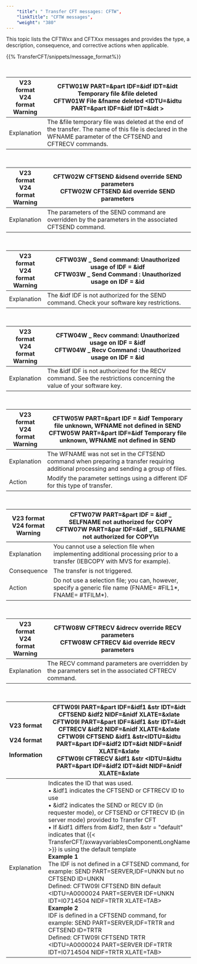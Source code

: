 ```yaml
---
    "title": " Transfer CFT messages: CFTW",
    "linkTitle": "CFTW messages",
    "weight": "380"
---
```

This topic lists the CFTWxx and CFTXxx messages and provides the type, a description, consequence, and corrective actions when applicable.

{{% TransferCFT/snippets/message_format%}}

 


| V23 format<br/> V24 format<br/> Warning | <span id="CFTW01W"></span>CFTW01W PART=&amp;part IDF=&amp;idf IDT=&amp;idt Temporary file &amp;file deleted<br/> CFTW01W File &amp;fname deleted &lt;IDTU=&amp;idtu PART=&amp;part IDF=&amp;idf IDT=&amp;idt &gt; |
| --- | --- |
| Explanation | The &amp;file temporary file was deleted at the end of the transfer. The name of this file is declared in the WFNAME parameter of the CFTSEND and CFTRECV commands. |


 


| V23 format<br/> V24 format<br/> Warning | <span id="CFTW02W"></span>CFTW02W CFTSEND &amp;idsend override SEND parameters<br/> CFTW02W CFTSEND &amp;id override SEND parameters |
| --- | --- |
| Explanation | The parameters of the SEND command are overridden by the parameters in the associated CFTSEND command. |


 


| V23 format<br/> V24 format<br/> Warning | <span id="CFTW03W"></span>CFTW03W _ Send command: Unauthorized usage of IDF = &amp;idf<br/> CFTW03W _ Send Command : Unauthorized usage on IDF = &amp;id |
| --- | --- |
| Explanation | The &amp;idf IDF is not authorized for the SEND command. Check your software key restrictions. |


 


| V23 format<br/> V24 format<br/> Warning | <span id="CFTW04W"></span>CFTW04W _ Recv command: Unauthorized usage on IDF = &amp;idf<br/> CFTW04W _ Recv Command : Unauthorized usage on IDF = &amp;id |
| --- | --- |
| Explanation | The &amp;idf IDF is not authorized for the RECV command. See the restrictions concerning the value of your software key. |


 


| V23 format<br/> V24 format<br/> Warning | <span id="CFTW05W"></span>CFTW05W PART=&amp;part IDF = &amp;idf Temporary file unknown, WFNAME not defined in SEND<br/> CFTW05W PART=&amp;part IDF=&amp;idf Temporary file unknown, WFNAME not defined in SEND |
| --- | --- |
| Explanation | The WFNAME was not set in the CFTSEND command when preparing a transfer requiring additional processing and sending a group of files. |
| Action | Modify the parameter settings using a different IDF for this type of transfer. |


 


| V23 format<br/> V24 format<br/> Warning | <span id="CFTW07W"></span>CFTW07W PART=&amp;part IDF = &amp;idf _ SELFNAME not authorized for COPY<br/> CFTW07W PART=&amp;par IDF=&amp;idf _ SELFNAME not authorized for COPY\n |
| --- | --- |
| Explanation | You cannot use a selection file when implementing additional processing prior to a transfer (IEBCOPY with MVS for example). |
| Consequence | The transfer is not triggered. |
| Action | Do not use a selection file; you can, however, specify a generic file name (FNAME= #FIL1*, FNAME= #TFILM*). |


 


| V23 format<br/> V24 format<br/> Warning | <span id="CFTW08W"></span>CFTW08W CFTRECV &amp;idrecv override RECV parameters<br/> CFTW08W CFTRECV &amp;id override RECV parameters |
| --- | --- |
| Explanation | The RECV command parameters are overridden by the parameters set in the associated CFTRECV command. |


 


| V23 format<br/> <br/> V24 format<br/> <br/> Information | <span id="CFTW09I"></span>CFTW09I PART=&amp;part IDF=&amp;idf1 &amp;str IDT=&amp;idt CFTSEND &amp;idf2 NIDF=&amp;nidf XLATE=&amp;xlate<br/> CFTW09I PART=&amp;part IDF=&amp;idf1 &amp;str IDT=&amp;idt CFTRECV &amp;idf2 NIDF=&amp;nidf XLATE=&amp;xlate<br/> CFTW09I CFTSEND &amp;idf1 &amp;str&lt;IDTU=&amp;idtu PART=&amp;part IDF=&amp;idf2 IDT=&amp;idt NIDF=&amp;nidf XLATE=&amp;xlate<br/> CFTW09I CFTRECV &amp;idf1 &amp;str &lt;IDTU=&amp;idtu PART=&amp;part IDF=&amp;idf2 IDT=&amp;idt NIDF=&amp;nidf XLATE=&amp;xlate |
| --- | --- |
| Explanation | Indicates the ID that was used.<br/> • &amp;idf1 indicates the CFTSEND or CFTRECV ID to use<br/> • &amp;idf2 indicates the SEND or RECV ID (in requester mode), or CFTSEND or CFTRECV ID (in server mode) provided to Transfer CFT<br/> • If &amp;idf1 differs from &amp;idf2, then &amp;str = &quot;default&quot; indicates that {{< TransferCFT/axwayvariablesComponentLongName  >}} is using the default template<br/> ****Example 1****<br/> The IDF is not defined in a CFTSEND command, for example: SEND PART=SERVER,IDF=UNKN but no CFTSEND ID=UNKN<br/> Defined: CFTW09I CFTSEND BIN default &lt;IDTU=A0000024 PART=SERVER IDF=UNKN IDT=I0714504 NIDF=TRTR XLATE=TAB&gt;<br/> **Example 2**<br/> IDF is defined in a CFTSEND command, for example: SEND PART=SERVER,IDF=TRTR and CFTSEND ID=TRTR<br/> Defined: CFTW09I CFTSEND TRTR &lt;IDTU=A0000024 PART=SERVER IDF=TRTR IDT=I0714504 NIDF=TRTR XLATE=TAB&gt; |

